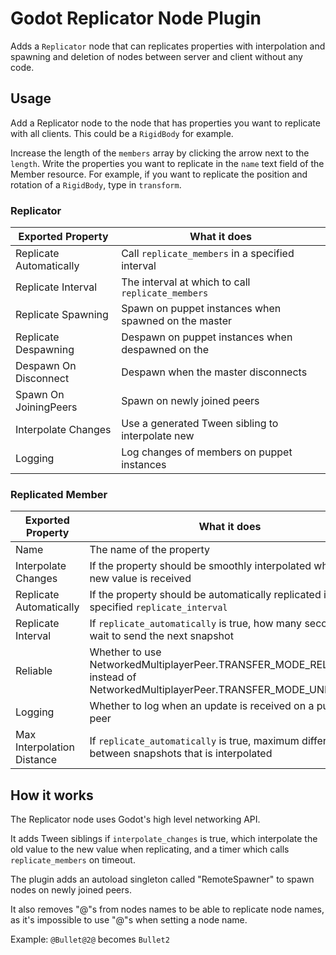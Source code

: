 # Godot Replicator Node Plugin

Adds a `Replicator` node that can replicates properties with interpolation and spawning and deletion of nodes between server and client without any code.

## Usage

Add a Replicator node to the node that has properties you want to replicate with all clients. This could be a `RigidBody` for example.

Increase the length of the `members` array by clicking the arrow next to the `length`.
Write the properties you want to replicate in the `name` text field of the Member resource. For example, if you want to replicate the position and rotation of a `RigidBody`, type in `transform`.

### Replicator

| Exported Property | What it does |
| ----------------- | ------------ |
| Replicate Automatically | Call `replicate_members` in a specified interval |
| Replicate Interval | The interval at which to call `replicate_members` |
| Replicate Spawning | Spawn on puppet instances when spawned on the master |
| Replicate Despawning | Despawn on puppet instances when despawned on the |
| Despawn On Disconnect | Despawn when the master disconnects |
| Spawn On JoiningPeers | Spawn on newly joined peers |
| Interpolate Changes | Use a generated Tween sibling to interpolate new |
| Logging | Log changes of members on puppet instances |

### Replicated Member

| Exported Property | What it does |
| ----------------- | ------------ |
| Name | The name of the property |
| Interpolate Changes | If the property should be smoothly interpolated when a new value is received |
| Replicate Automatically | If the property should be automatically replicated in the specified `replicate_interval` |
| Replicate Interval | If `replicate_automatically` is true, how many seconds to wait to send the next snapshot |
| Reliable | Whether to use NetworkedMultiplayerPeer.TRANSFER_MODE_RELIABLE instead of NetworkedMultiplayerPeer.TRANSFER_MODE_UNRELIABLE |
| Logging | Whether to log when an update is received on a puppet peer |
| Max Interpolation Distance | If `replicate_automatically` is true, maximum difference between snapshots that is interpolated |

## How it works

The Replicator node uses Godot's high level networking API.

It adds Tween siblings if `interpolate_changes` is true, which interpolate the old value to the new value when replicating, and a timer which calls `replicate_members` on timeout.

The plugin adds an autoload singleton called "RemoteSpawner" to spawn nodes on newly joined peers.

It also removes "@"s from nodes names to be able to replicate node names, as it's impossible to use "@"s when setting a node name.

Example: `@Bullet@2@` becomes `Bullet2`
